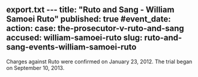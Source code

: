 export.txt ---
title: "Ruto and Sang - William Samoei Ruto"
published: true
#event_date:
action:
case: the-prosecutor-v-ruto-and-sang
accused: william-samoei-ruto
slug: ruto-and-sang-events-william-samoei-ruto
---

Charges against Ruto were confirmed on January 23, 2012. The trial began on September 10, 2013.

